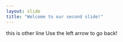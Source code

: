 ```yaml
---
layout: slide
title: "Welcome to our second slide!"
---
```

this is other line
Use the left arrow to go back!
